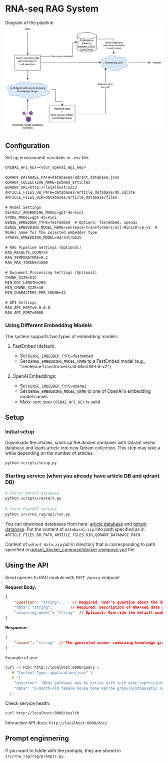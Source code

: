 # RNA-seq RAG System


Diagram of the pipeline
![](content/inne_rag.png)


## Configuration

Set up environment variables in `.env` file:
```env
OPENAI_API_KEY=<your_openai_api_key>

QDRANT_DATABASE_PATH=databases/qdrant_database.json
QDRANT_COLLECTION_NAME=pubmed_articles
QDRANT_URL=http://localhost:6333
ARTICLE_FILES_DB_PATH=databases/article_database/db.sqlite
ARTICLE_FILES_DIR=databases/article_database/files

# Model Settings
DEFAULT_ANSWERING_MODEL=gpt-4o-mini
SPOKE_MODEL=gpt-4o-mini
DENSE_EMBEDDER_TYPE=fastembed  # Options: fastembed, openai
DENSE_EMBEDDING_MODEL_NAME=sentence-transformers/all-MiniLM-L6-v2  # Model name for the selected embedder type
SPARSE_EMBEDDING_MODEL=Qdrant/bm25

# RAG Pipeline Settings (Optional)
RAG_RESULTS_COUNT=5
RAG_TEMPERATURE=0.2
RAG_MAX_TOKENS=1500

# Document Processing Settings (Optional)
CHUNK_SIZE=512
MIN_DOC_LENGTH=200
MIN_CHUNK_SIZE=10
MIN_CHARACTERS_PER_CHUNK=12

# API Settings
RAG_API_HOST=0.0.0.0
RAG_API_PORT=8000
```

### Using Different Embedding Models

The system supports two types of embedding models:

1. FastEmbed (default):
   - Set `DENSE_EMBEDDER_TYPE=fastembed`
   - Set `DENSE_EMBEDDING_MODEL_NAME` to a FastEmbed model (e.g., "sentence-transformers/all-MiniLM-L6-v2")

2. OpenAI Embeddings:
   - Set `DENSE_EMBEDDER_TYPE=openai`
   - Set `DENSE_EMBEDDING_MODEL_NAME` to one of OpenAI's embedding model names.
   - Make sure your `OPENAI_API_KEY` is valid


## Setup


### Initial setup
Downloads the articles, spins up the docker container with Qdrant vector database and loads article into new Qdrant collection.
This step may take a while depending on the number of articles.
```bash
python scripts/setup.py
```
### Starting service (when you already have article DB and qdrant DB)


```bash
# Starts Qdrant database
python scripts/restart.py

# Start FastAPI service
python src/rna_rag/api/run.py
```

You can download databases from here: [article database](https://mega.nz/file/gxsV1Iqb#YhOatvWv8z_igLDL1WgFNoDO6mO12WwmLhy1OnxFa0U) and [qdrant database](https://mega.nz/file/E41BjIiD#1byyXVRpAkbx0NomAgF7oP1-omZZEIifdkeLFsoP9lE).
Put the content of `databases.zip` into path specified as in `ARTICLE_FILES_DB_PATH`, `ARTICLE_FILES_DIR`, `QDRANT_DATABASE_PATH`.

 Content of `qdrant_data.zip` put in directory that is corresponding to path specified in [qdrant_docker_compose/docker-compose.yml](qdrant_docker_compose/docker-compose.yml) file.


## Using the API

Send queries to RAG module with `POST /query` endpoint


**Request Body:**
```json
{
    "question": "string",     // Required: User's question about the data.
    "data": "string",        // Required: Description of RNA-seq data sample
    "answering_model": "string"  // Optional: Override the default model specified in .env
}
```

**Response:**
```json
{
    "answer": "string"  // The generated answer combining knowledge graph and literature evidence
}
```

Example of use:

```bash
curl -X POST http://localhost:8000/query \
  -H "Content-Type: application/json" \
  -d '{
    "question": "What pathways may be active with such gene expressions in these cells?",
    "data": "3-month-old female mouse bone marrow granulocytopoietic cells, appearing normal. Showing expression of genes like Rab20, Rpl38, and Usp9y."
  }'
```

Check service health:
```bash
curl http://localhost:8000/health
```

Interactive API docs: `http://localhost:8000/docs` 

## Prompt enginnering

If you want to fiddle with the prompts, they are stored in `src/rna_rag/rag/prompts.py`.